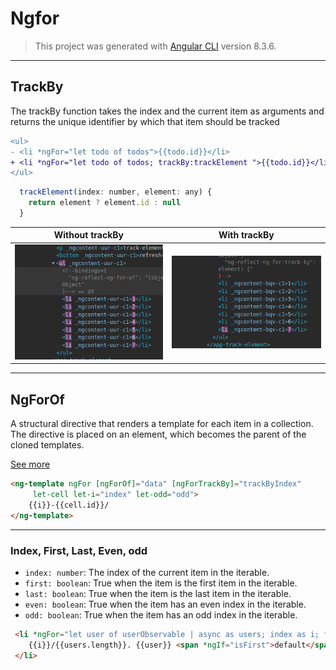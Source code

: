# Ngfor

> This project was generated with [Angular CLI](https://github.com/angular/angular-cli) version 8.3.6.

---

## TrackBy

The trackBy function takes the index and the current item as arguments and returns the unique identifier by which that item should be tracked

```diff
<ul>
- <li *ngFor="let todo of todos">{{todo.id}}</li>
+ <li *ngFor="let todo of todos; trackBy:trackElement ">{{todo.id}}</li>
</ul>
```

```js
  trackElement(index: number, element: any) {
    return element ? element.id : null
  }
```

|  Without trackBy | With trackBy  |
|---|---|
| <img src="https://raw.githubusercontent.com/ghoul007/Angular-NgFor/master/media/1.png" />  | <img src="https://raw.githubusercontent.com/ghoul007/Angular-NgFor/master/media/2.png" />  |


---
## NgForOf

A structural directive that renders a template for each item in a collection. The directive is placed on an element, which becomes the parent of the cloned templates.

[See more](https://angular.io/api/common/NgForOf#description)

```html
<ng-template ngFor [ngForOf]="data" [ngForTrackBy]="trackByIndex"
     let-cell let-i="index" let-odd="odd">
	{{i}}-{{cell.id}}/
</ng-template>

```
---

###  Index, First, Last, Even, odd

 - `index: number`: The index of the current item in the iterable.
 - `first: boolean`: True when the item is the first item in the iterable.
 - `last: boolean`: True when the item is the last item in the iterable.
 - `even: boolean`: True when the item has an even index in the iterable.
 - `odd: boolean`: True when the item has an odd index in the iterable.

 ```html
  <li *ngFor="let user of userObservable | async as users; index as i; first as isFirst">
     {{i}}/{{users.length}}. {{user}} <span *ngIf="isFirst">default</span>
  </li>
 ```

